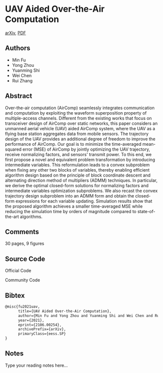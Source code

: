 
# UAV Aided Over-the-Air Computation

[arXiv](https://arxiv.org/abs/2106.0254), [PDF](https://arxiv.org/pdf/2106.0254.pdf)

## Authors

- Min Fu
- Yong Zhou
- Yuanming Shi
- Wei Chen
- Rui Zhang

## Abstract

Over-the-air computation (AirComp) seamlessly integrates communication and computation by exploiting the waveform superposition property of multiple-access channels. Different from the existing works that focus on transceiver design of AirComp over static networks, this paper considers an unmanned aerial vehicle (UAV) aided AirComp system, where the UAV as a flying base station aggregates data from mobile sensors. The trajectory design of the UAV provides an additional degree of freedom to improve the performance of AirComp. Our goal is to minimize the time-averaged mean-squared error (MSE) of AirComp by jointly optimizing the UAV trajectory, receive normalizing factors, and sensors' transmit power. To this end, we first propose a novel and equivalent problem transformation by introducing intermediate variables. This reformulation leads to a convex subproblem when fixing any other two blocks of variables, thereby enabling efficient algorithm design based on the principle of block coordinate descent and alternating direction method of multipliers (ADMM) techniques. In particular, we derive the optimal closed-form solutions for normalizing factors and intermediate variables optimization subproblems. We also recast the convex trajectory design subproblem into an ADMM form and obtain the closed-form expressions for each variable updating. Simulation results show that the proposed algorithm achieves a smaller time-averaged MSE while reducing the simulation time by orders of magnitude compared to state-of-the-art algorithms.

## Comments

30 pages, 9 figures

## Source Code

Official Code



Community Code



## Bibtex

```tex
@misc{fu2021uav,
      title={UAV Aided Over-the-Air Computation}, 
      author={Min Fu and Yong Zhou and Yuanming Shi and Wei Chen and Rui Zhang},
      year={2021},
      eprint={2106.00254},
      archivePrefix={arXiv},
      primaryClass={eess.SP}
}
```

## Notes

Type your reading notes here...

